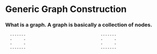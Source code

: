 # Generic Graph Construction 

### What is a graph. A graph is basically a collection of nodes.

      

      -------                                 -------
      -     -                                 -     -
      -     -                                 -     -
      -------                                 -------
